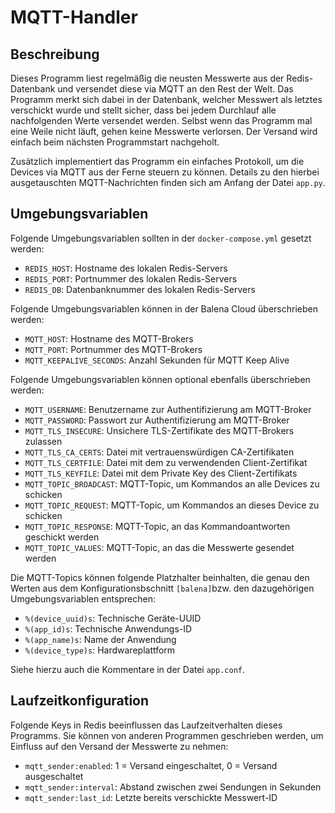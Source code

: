 # MQTT-Handler

## Beschreibung

Dieses Programm liest regelmäßig die neusten Messwerte aus der Redis-Datenbank
und versendet diese via MQTT an den Rest der Welt. Das Programm merkt sich dabei
in der Datenbank, welcher Messwert als letztes verschickt wurde und stellt sicher,
dass bei jedem Durchlauf alle nachfolgenden Werte versendet werden. Selbst wenn
das Programm mal eine Weile nicht läuft, gehen keine Messwerte verlorsen. Der
Versand wird einfach beim nächsten Programmstart nachgeholt.

Zusätzlich implementiert das Programm ein einfaches Protokoll, um die Devices
via MQTT aus der Ferne steuern zu können. Details zu den hierbei ausgetauschten
MQTT-Nachrichten finden sich am Anfang der Datei `app.py`.

## Umgebungsvariablen

Folgende Umgebungsvariablen sollten in der `docker-compose.yml` gesetzt werden:

* `REDIS_HOST`: Hostname des lokalen Redis-Servers
* `REDIS_PORT`: Portnummer des lokalen Redis-Servers
* `REDIS_DB`: Datenbanknummer des lokalen Redis-Servers

Folgende Umgebungsvariablen können in der Balena Cloud überschrieben werden:

* `MQTT_HOST`: Hostname des MQTT-Brokers
* `MQTT_PORT`: Portnummer des MQTT-Brokers
* `MQTT_KEEPALIVE_SECONDS`: Anzahl Sekunden für MQTT Keep Alive

Folgende Umgebungsvariablen können optional ebenfalls überschrieben werden:

* `MQTT_USERNAME`: Benutzername zur Authentifizierung am MQTT-Broker
* `MQTT_PASSWORD`: Passwort zur Authentifizierung am MQTT-Broker
* `MQTT_TLS_INSECURE`: Unsichere TLS-Zertifikate des MQTT-Brokers zulassen
* `MQTT_TLS_CA_CERTS`: Datei mit vertrauenswürdigen CA-Zertifikaten
* `MQTT_TLS_CERTFILE`: Datei mit dem zu verwendenden Client-Zertifikat
* `MQTT_TLS_KEYFILE`: Datei mit dem Private Key des Client-Zertifikats
* `MQTT_TOPIC_BROADCAST`: MQTT-Topic, um Kommandos an alle Devices zu schicken
* `MQTT_TOPIC_REQUEST`: MQTT-Topic, um Kommandos an dieses Device zu schicken
* `MQTT_TOPIC_RESPONSE`: MQTT-Topic, an das Kommandoantworten geschickt werden
* `MQTT_TOPIC_VALUES`: MQTT-Topic, an das die Messwerte gesendet werden

Die MQTT-Topics können folgende Platzhalter beinhalten, die genau den Werten
aus dem Konfigurationsbschnitt `[balena]`bzw. den dazugehörigen Umgebungsvariablen
entsprechen:

* `%(device_uuid)s`: Technische Geräte-UUID
* `%(app_id)s`: Technische Anwendungs-ID 
* `%(app_name)s`: Name der Anwendung
* `%(device_type)s`: Hardwareplattform

Siehe hierzu auch die Kommentare in der Datei `app.conf`.

## Laufzeitkonfiguration

Folgende Keys in Redis beeinflussen das Laufzeitverhalten dieses Programms.
Sie können von anderen Programmen geschrieben werden, um Einfluss auf den
Versand der Messwerte zu nehmen:

* `mqtt_sender:enabled`: 1 = Versand eingeschaltet, 0 = Versand ausgeschaltet
* `mqtt_sender:interval`: Abstand zwischen zwei Sendungen in Sekunden
* `mqtt_sender:last_id`: Letzte bereits verschickte Messwert-ID